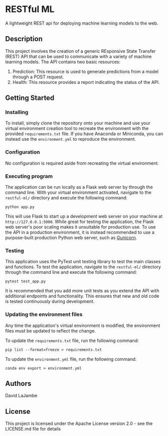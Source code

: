 # RESTful ML

A lightweight REST api for deploying machine learning models to the web.

## Description

This project involves the creation of a generic REsponsive State Transfer (REST) API that can be used to communicate with a variety of machine learning models. The API contains two basic resources:

1. Prediction: This resource is used to generate predictions from a model through a POST request.
2. Health: This resource provides a report indicating the status of the API.

## Getting Started

### Installing

To install, simply clone the repository onto your machine and use your virtual environment creation tool to recreate the environment with the provided `requirements.txt` file. If you have Anaconda or Miniconda, you can instead use the `environment.yml` to reproduce the environment.

### Configuration

No configuration is required aside from recreating the virtual environment.

### Executing program

The application can be run locally as a Flask web server by through the command line. With your virtual environment activated, navigate to the `restful-ml/` directory and execute the following command: 
```
python app.py
```
This will use Flask to start up a development web server on your machine at `http://127.0.0.1:5000`. While great for testing the application, the Flask web server's poor scaling makes it unsuitable for production use. To use the API in a production environment, it is instead recommended to use a purpose-built production Python web server, such as [Gunicorn](https://gunicorn.org/).

### Testing

This application uses the PyTest unit testing library to test the main classes and functions. To test the application, navigate to the `restful-ml/` directory through the command line and execute the following command: 
```
pytest test_app.py
```
It is recommended that you add more unit tests as you extend the API with additional endpoints and functionality. This ensures that new and old code is tested continuously during development.

### Updating the environment files

Any time the application's virtual environment is modified, the environment files must be updated to reflect the change.

To update the `requirements.txt` file, run the following command:
```
pip list --format=freeze > requirements.txt
```
To update the `environment.yml` file, run the following command:
```
conda env export > environment.yml
```

## Authors

David LaJambe

## License

This project is licensed under the Apache License version 2.0 - see the LICENSE.md file for details